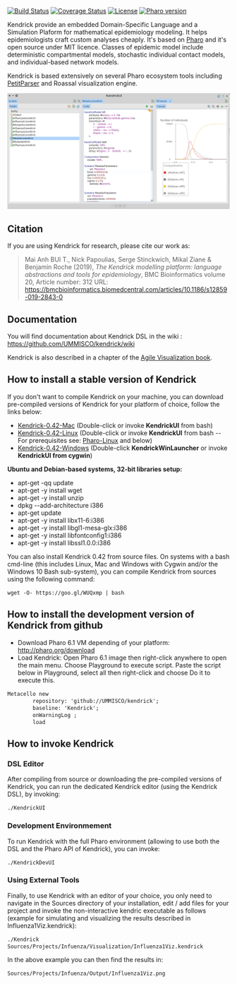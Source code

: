 [![Build Status](https://travis-ci.org/UMMISCO/kendrick.svg?branch=master)](https://travis-ci.org/UMMISCO/kendrick)
[![Coverage Status](https://coveralls.io/repos/github/UMMISCO/kendrick/badge.svg?branch=master)](https://coveralls.io/github/UMMISCO/kendrick?branch=master)
[![License](https://img.shields.io/badge/license-MIT-blue.svg)](https://raw.githubusercontent.com/UMMISCO/kendrick/master/LICENSE)
[![Pharo version](https://img.shields.io/badge/Pharo-6.1-%23aac9ff.svg)](https://pharo.org/download)

Kendrick provide an embedded Domain-Specific Language and a Simulation Plaform for mathematical epidemiology modeling. It helps epidemiologists craft custom analyses cheaply. It's based on [Pharo](http://www.pharo.org/) and it's open source under MIT licence. Classes of epidemic model include deterministic compartmental models, stochastic individual contact models, and individual-based network models.

Kendrick is based extensively on several Pharo ecosystem tools including [PetitParser](http://www.moosetechnology.org/tools/petitparser) and Roassal visualization engine.

[![Screenshot](images/screenshot.png)](https://raw.githubusercontent.com/PolyMathOrg/DataFrame/master/images/screenshot.png)

## Citation

If you are using Kendrick for research, please cite our work as:

> Mai Anh BUI T., Nick Papoulias, Serge Stinckwich, Mikal Ziane & Benjamin Roche (2019), *The Kendrick modelling platform: language abstractions and tools for epidemiology*, BMC Bioinformatics volume 20, Article number: 312 URL:
https://bmcbioinformatics.biomedcentral.com/articles/10.1186/s12859-019-2843-0

## Documentation
You will find documentation about Kendrick DSL in the wiki : https://github.com/UMMISCO/kendrick/wiki

Kendrick is also described in a chapter of the [Agile Visualization book](http://agilevisualization.com/).

## How to install a stable version of Kendrick

If you don't want to compile Kendrick on your machine, you can download pre-compiled versions of Kendrick for your platform of choice, follow the links below:

* [Kendrick-0.42-Mac](https://gitlab.com/ird-ummisco-npapoylias/kendrick-extentions/raw/master/Kendrick-0.42-Mac.zip) (Double-click or invoke **KendrickUI** from bash)
* [Kendrick-0.42-Linux](https://gitlab.com/ird-ummisco-npapoylias/kendrick-extentions/raw/master/Kendrick-0.42-Linux.zip) (Double-click or invoke **KendrickUI** from bash -- For prerequisites see: [Pharo-Linux](https://pharo.org/gnu-linux-installation) and below)
* [Kendrick-0.42-Windows](https://gitlab.com/ird-ummisco-npapoylias/kendrick-extentions/raw/master/Kendrick-0.42-Windows.zip) (Double-click **KendrickWinLauncher** or invoke **KendrickUI from cygwin**)

**Ubuntu and Debian-based systems, 32-bit libraries setup:**

* apt-get -qq update
* apt-get -y install wget
* apt-get -y install unzip
* dpkg --add-architecture i386 
* apt-get update 
* apt-get -y install libx11-6:i386 
* apt-get -y install libgl1-mesa-glx:i386 
* apt-get -y install libfontconfig1:i386 
* apt-get -y install libssl1.0.0:i386 

You can also install Kendrick 0.42 from source files. On systems with a bash cmd-line (this includes Linux, Mac and Windows with Cygwin and/or the Windows 10 Bash sub-system), you can compile Kendrick from sources using the following command:
```shell
wget -O- https://goo.gl/WUQxmp | bash
````

## How to install the development version of Kendrick from github

* Download Pharo 6.1 VM depending of your platform: http://pharo.org/download
* Load Kendrick: Open Pharo 6.1 image then right-click anywhere to open the main menu. Choose Playground to execute script. Paste the script below in Playground, select all then right-click and choose Do it to execute this.

```Smalltalk
Metacello new
        repository: 'github://UMMISCO/kendrick';
        baseline: 'Kendrick';
        onWarningLog ;
        load
```
## How to invoke Kendrick

### DSL Editor
After compiling from source or downloading the pre-compiled versions of Kendrick, you can run the 
dedicated Kendrick editor (using the Kendrick DSL), by invoking:
```shell
./KendrickUI
```

### Development Environmement

To run Kendrick with the full Pharo environment (allowing to use both the DSL and the Pharo API of Kendrick),
you can invoke:
```shell
./KendrickDevUI
```

### Using External Tools

Finally, to use Kendrick with an editor of your choice, you only need to navigate in the Sources directory
of your installation, edit / add files for your project and invoke the non-interactive kendric executable 
as follows (example for simulating and visualizing the results described in Influenza1Viz.kendrick):
```shell
./Kendrick Sources/Projects/Infuenza/Visualization/Influenza1Viz.kendrick
```

In the above example you can then find the results in: 
```shell
Sources/Projects/Infuenza/Output/Influenza1Viz.png
```
